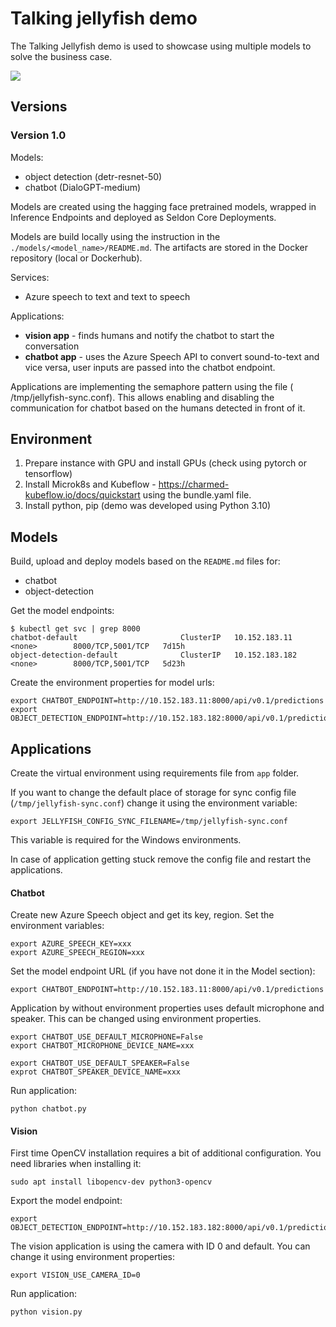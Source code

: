 # Talking jellyfish demo

The Talking Jellyfish demo is used to showcase using multiple models to solve
the business case.

![](/home/barteus/Work/tutorials/ai-ml-demos/talking-jellyfish/app-diagram.drawio.png)

## Versions

### Version 1.0

Models:

- object detection (detr-resnet-50)
- chatbot (DialoGPT-medium)

Models are created using the hagging face pretrained models, wrapped in
Inference Endpoints and deployed as Seldon Core Deployments.

Models are build locally using the instruction in
the `./models/<model_name>/README.md`. The artifacts are stored in the Docker
repository (local or Dockerhub).

Services:

- Azure speech to text and text to speech

Applications:

- **vision app** - finds humans and notify the chatbot to start the conversation
- **chatbot app** - uses the Azure Speech API to convert sound-to-text and vice
  versa, user inputs are passed into the chatbot endpoint.

Applications are implementing the semaphore pattern using the file (
/tmp/jellyfish-sync.conf). This allows enabling and disabling the communication
for chatbot based on the humans detected in front of it.

## Environment

1. Prepare instance with GPU and install GPUs (check using pytorch or
   tensorflow)
2. Install Microk8s and Kubeflow - https://charmed-kubeflow.io/docs/quickstart
   using the bundle.yaml file.
3. Install python, pip (demo was developed using Python 3.10)

## Models

Build, upload and deploy models based on the `README.md` files for:

- chatbot
- object-detection

Get the model endpoints:

```shell
$ kubectl get svc | grep 8000
chatbot-default                       ClusterIP   10.152.183.11    <none>        8000/TCP,5001/TCP   7d15h
object-detection-default              ClusterIP   10.152.183.182   <none>        8000/TCP,5001/TCP   5d23h
```

Create the environment properties for model urls:

```shell
export CHATBOT_ENDPOINT=http://10.152.183.11:8000/api/v0.1/predictions
export OBJECT_DETECTION_ENDPOINT=http://10.152.183.182:8000/api/v0.1/predictions
```

## Applications

Create the virtual environment using requirements file from `app` folder.

If you want to change the default place of storage for sync config
file (`/tmp/jellyfish-sync.conf`) change it using the environment variable:

```shell
export JELLYFISH_CONFIG_SYNC_FILENAME=/tmp/jellyfish-sync.conf
```

This variable is required for the Windows environments.

In case of application getting stuck remove the config file and restart the
applications.

#### Chatbot

Create new Azure Speech object and get its key, region.
Set the environment variables:

```shell
export AZURE_SPEECH_KEY=xxx
export AZURE_SPEECH_REGION=xxx
```

Set the model endpoint URL (if you have not done it in the Model section):

```shell
export CHATBOT_ENDPOINT=http://10.152.183.11:8000/api/v0.1/predictions
```

Application by without environment properties uses default microphone and
speaker. This can be changed using environment properties.

```shell
export CHATBOT_USE_DEFAULT_MICROPHONE=False
export CHATBOT_MICROPHONE_DEVICE_NAME=xxx

export CHATBOT_USE_DEFAULT_SPEAKER=False
exprot CHATBOT_SPEAKER_DEVICE_NAME=xxx
```

Run application:

```shell
python chatbot.py
```

#### Vision

First time OpenCV installation requires a bit of additional configuration. You
need libraries when installing it:

```shell
sudo apt install libopencv-dev python3-opencv
```

Export the model endpoint:

```shell
export OBJECT_DETECTION_ENDPOINT=http://10.152.183.182:8000/api/v0.1/predictions
```

The vision application is using the camera with ID 0 and default. You can change
it using environment properties:

```shell
export VISION_USE_CAMERA_ID=0
```

Run application:

```shell
python vision.py
```
